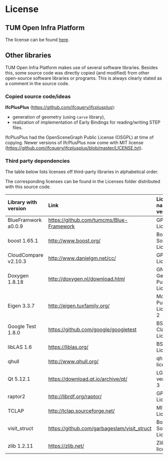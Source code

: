 
# License

## TUM Open Infra Platform

The license can be found [here](../LICENSE).

## Other libraries

TUM Open Infra Platform makes use of several software libraries. 
Besides this, some source code was directly copied (and modified) from other open-source software libraries or programs.
This is always clearly stated as a comment in the source code. 

### Copied source code/ideas

**IfcPlusPlus** (https://github.com/ifcquery/ifcplusplus): 

- generation of geometry (using `carve` library), 
- realization of implementation of Early Bindings for reading/writing STEP files.

IfcPlusPlus had the OpenSceneGraph Public License (OSGPL) at time of copying. 
Newer versions of IfcPlusPlus now come with MIT license (https://github.com/ifcquery/ifcplusplus/blob/master/LICENSE.txt). 

### Third party dependencies

The table below lists licenses off third-party libraries in alphabetical order.

The corresponding licenses can be found in the Licenses folder distributed with this source code.

| Library with version | Link | License name & version | Local copy |
|:---------------------|:-----|:-----------------------|:------------------------------|
| BlueFramwork a0.0.9 | https://github.com/tumcms/Blue-Framework | GPL v3 License | [license](./BlueFramwork.LICENSE.txt) |
| boost 1.65.1 | http://www.boost.org/ | Boost Software License | [license](./boost.LICENSE_1_0.txt) |
| CloudCompare v2.10.3 | http://www.danielgm.net/cc/ | GPL v2 License | [license](./cloudcompare.license.txt) |
| Doxygen 1.8.18 | http://doxygen.nl/download.html | GNU General Public License | [license](./doxygen.license.txt) |
| Eigen 3.3.7  | http://eigen.tuxfamily.org/ | Mozilla Public License 2 | [license](./Eigen.COPYING.MPL2) |
| Google Test 1.8.0 | https://github.com/google/googletest | BSD 3-Clause License | [license](./GoogleTest.LICENSE) |
| libLAS 1.6   | https://liblas.org/ | BSD License | [license](./liblas.LICENSE.txt) |
| qhull        | http://www.qhull.org/ | qhull license | [license](./qhull.COPYING.txt) |
| Qt 5.12.1    | https://download.qt.io/archive/qt/ | LGPL version 3 | [license](./Qt.LICENSE) |
| raptor2      | http://librdf.org/raptor/ | GPL v2 License | [license](./raptor2.COPYING.txt) |
| TCLAP        | http://tclap.sourceforge.net/ | MIT License | [license](./TCLAP.COPYING) |
| visit_struct | https://github.com/garbageslam/visit_struct | Boost Software License | [license](./visit_struct.license.txt) |
| zlib 1.2.11  | https://zlib.net/ | Zlib license | [license](./zlib.license.txt) |

